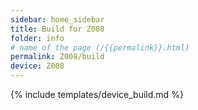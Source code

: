 ```yaml
---
sidebar: home_sidebar
title: Build for Z008
folder: info
# name of the page (/{{permalink}}.html)
permalink: Z008/build
device: Z008
---
```

{% include templates/device_build.md %}
